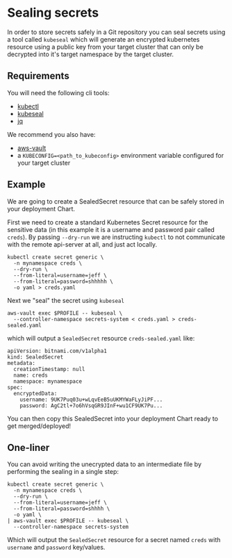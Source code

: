 # Sealing secrets

In order to store secrets safely in a Git repository you can seal secrets using a tool called `kubeseal` which will generate an encrypted
kubernetes resource using a public key from your target cluster that can only be decrypted into it's target namespace by the target cluster.

## Requirements

You will need the following cli tools:

* [kubectl](https://kubernetes.io/docs/tasks/tools/install-kubectl/)
* [kubeseal](https://github.com/bitnami-labs/sealed-secrets/releases)
* [jq](https://stedolan.github.io/jq/download/)

We recommend you also have:

* [aws-vault](https://github.com/99designs/aws-vault)
* a `KUBECONFIG=<path_to_kubeconfig>` environment variable configured for your target cluster

## Example

We are going to create a SealedSecret resource that can be safely stored in your deployment Chart.

First we need to create a standard Kubernetes Secret resource for the sensitive data (in this example it is a username and password pair called `creds`). By passing `--dry-run` we are instructing `kubectl` to not communicate with the remote api-server at all, and just act locally.

```
kubectl create secret generic \
  -n mynamespace creds \
  --dry-run \
  --from-literal=username=jeff \
  --from-literal=password=shhhhh \
  -o yaml > creds.yaml
```

Next we "seal" the secret using `kubeseal`

```
aws-vault exec $PROFILE -- kubeseal \
  --controller-namespace secrets-system < creds.yaml > creds-sealed.yaml
```

which will output a `SealedSecret` resource `creds-sealed.yaml` like:

```
apiVersion: bitnami.com/v1alpha1
kind: SealedSecret
metadata:
  creationTimestamp: null
  name: creds
  namespace: mynamespace
spec:
  encryptedData:
    username: 9UK7Puq03u+wLqvEeB5uUKMYWaFLyJiPF...
    password: AgC2tl+7o6hVsqGR9JInF+wu1CF9UK7Pu...
```

You can then copy this SealedSecret into your deployment Chart ready to get merged/deployed!

## One-liner

You can avoid writing the unecrypted data to an intermediate file by performing the sealing in a single step:

```
kubectl create secret generic \
  -n mynamespace creds \
  --dry-run \
  --from-literal=username=jeff \
  --from-literal=password=shhhh \
  -o yaml \
| aws-vault exec $PROFILE -- kubeseal \
  --controller-namespace secrets-system
```

Which will output the `SealedSecret` resource for a secret named `creds` with `username` and `password` key/values.

